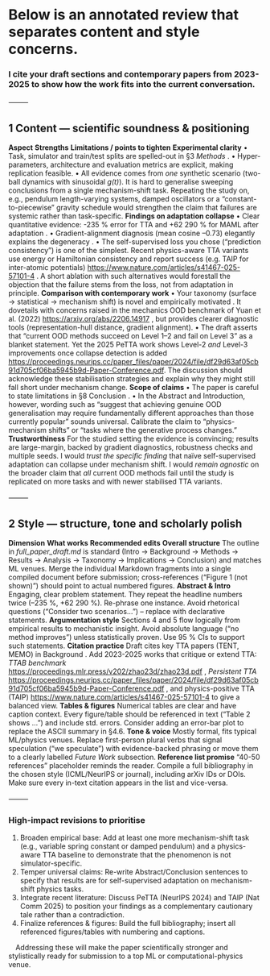 # Below is an annotated review that separates content and style concerns.
### I cite your draft sections and contemporary papers from 2023-2025 to show how the work fits into the current conversation.

⸻


## 1  Content — scientific soundness & positioning

**Aspect**	**Strengths**	**Limitations / points to tighten**
**Experimental clarity**	• Task, simulator and train/test splits are spelled-out in §3 *Methods* .  • Hyper-parameters, architecture and evaluation metrics are explicit, making replication feasible.	• All evidence comes from *one* synthetic scenario (two-ball dynamics with sinusoidal *g(t)*).  It is hard to generalise sweeping conclusions from a single mechanism-shift task.  Repeating the study on, e.g., pendulum length-varying systems, damped oscillators or a “constant-to-piecewise” gravity schedule would strengthen the claim that failures are systemic rather than task-specific.
**Findings on adaptation collapse**	• Clear quantitative evidence: -235 % error for TTA and +62 290 % for MAML after adaptation .  • Gradient-alignment diagnosis (mean cosine –0.73) elegantly explains the degeneracy .	• The self-supervised loss you chose (“prediction consistency”) is one of the simplest.  Recent physics-aware TTA variants use energy or Hamiltonian consistency and report success (e.g. TAIP for inter-atomic potentials) https://www.nature.com/articles/s41467-025-57101-4  .  A short ablation with such alternatives would forestall the objection that the failure stems from the loss, not from adaptation in principle.
**Comparison with contemporary work**	• Your taxonomy (surface → statistical → mechanism shift) is novel and empirically motivated .  It dovetails with concerns raised in the mechanics OOD benchmark of Yuan et al. (2022) https://arxiv.org/abs/2206.14917  , but provides clearer diagnostic tools (representation-hull distance, gradient alignment).	• The draft asserts that “current OOD methods succeed on Level 1–2 and fail on Level 3” as a blanket statement.  Yet the 2025 PeTTA work shows Level-2 *and* Level-3 improvements once collapse detection is added  https://proceedings.neurips.cc/paper_files/paper/2024/file/df29d63af05cb91d705cf06ba5945b9d-Paper-Conference.pdf.  The discussion should acknowledge these stabilisation strategies and explain why they might still fall short under mechanism change.
**Scope of claims**	• The paper is careful to state limitations in §8 Conclusion .	• In the Abstract and Introduction, however, wording such as “suggest that achieving genuine OOD generalisation may require fundamentally different approaches than those currently popular” sounds universal.  Calibrate the claim to “physics-mechanism shifts” or “tasks where the generative process changes.”
**Trustworthiness**	For the studied setting the evidence is convincing; results are large-margin, backed by gradient diagnostics, robustness checks and multiple seeds.  I would *trust the specific finding* that naïve self-supervised adaptation can collapse under mechanism shift.  I would *remain agnostic* on the broader claim that *all* current OOD methods fail until the study is replicated on more tasks and with newer stabilised TTA variants.


⸻


## 2  Style — structure, tone and scholarly polish

**Dimension**	**What works**	**Recommended edits**
**Overall structure**	The outline in *full_paper_draft.md* is standard (Intro → Background → Methods → Results → Analysis → Taxonomy → Implications → Conclusion) and matches ML venues.	Merge the individual Markdown fragments into a single compiled document before submission; cross-references (“Figure 1 (not shown)”) should point to actual numbered figures.
**Abstract & Intro**	Engaging, clear problem statement.	They repeat the headline numbers twice (–235 %, +62 290 %).  Re-phrase one instance.  Avoid rhetorical questions (“Consider two scenarios…”) – replace with declarative statements.
**Argumentation style**	Sections 4 and 5 flow logically from empirical results to mechanistic insight.	Avoid absolute language (“no method improves”) unless statistically proven.  Use 95 % CIs to support such statements.
**Citation practice**	Draft cites key TTA papers (TENT, MEMO) in Background .	Add 2023-2025 works that critique or extend TTA: *TTAB benchmark* https://proceedings.mlr.press/v202/zhao23d/zhao23d.pdf , *Persistent TTA* https://proceedings.neurips.cc/paper_files/paper/2024/file/df29d63af05cb91d705cf06ba5945b9d-Paper-Conference.pdf , and physics-positive TTA (TAIP) https://www.nature.com/articles/s41467-025-57101-4  to give a balanced view.
**Tables & figures**	Numerical tables are clear and have caption context.	Every figure/table should be referenced in text (“Table 2 shows …”) and include std. errors.  Consider adding an error-bar plot to replace the ASCII summary in §4.6.
**Tone & voice**	Mostly formal, fits typical ML/physics venues.	Replace first-person plural verbs that signal speculation (“we speculate”) with evidence-backed phrasing or move them to a clearly labelled *Future Work* subsection.
**Reference list promise**	“40-50 references” placeholder reminds the reader.	Compile a full bibliography in the chosen style (ICML/NeurIPS or journal), including arXiv IDs or DOIs.  Make sure every in-text citation appears in the list and vice-versa.


⸻


### High-impact revisions to prioritise
1. Broaden empirical base: Add at least one more mechanism-shift task (e.g., variable spring constant or damped pendulum) and a physics-aware TTA baseline to demonstrate that the phenomenon is not simulator-specific.
2. Temper universal claims: Re-write Abstract/Conclusion sentences to specify that results are for self-supervised adaptation on mechanism-shift physics tasks.
3. Integrate recent literature: Discuss PeTTA (NeurIPS 2024) and TAIP (Nat Comm 2025) to position your findings as a complementary cautionary tale rather than a contradiction.
4. Finalize references & figures: Build the full bibliography; insert all referenced figures/tables with numbering and captions.

⠀
Addressing these will make the paper scientifically stronger and stylistically ready for submission to a top ML or computational-physics venue.

